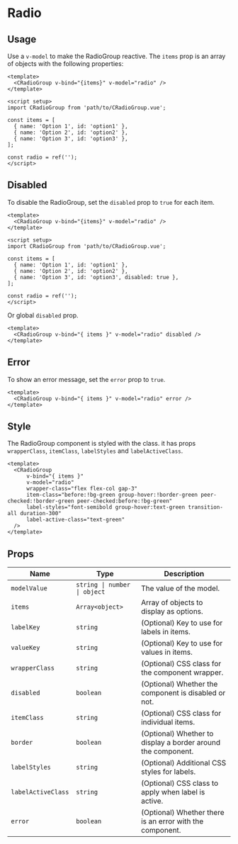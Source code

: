 # Radio

## Usage

Use a `v-model` to make the RadioGroup reactive. The `items` prop is an array of objects with the following properties:

<CRadioGroup :items="items" />

```vue
<template>
  <CRadioGroup v-bind="{items}" v-model="radio" />
</template>

<script setup>
import CRadioGroup from 'path/to/CRadioGroup.vue';

const items = [
  { name: 'Option 1', id: 'option1' },
  { name: 'Option 2', id: 'option2' },
  { name: 'Option 3', id: 'option3' },
];

const radio = ref('');
</script>
```

## Disabled

To disable the RadioGroup, set the `disabled` prop to `true` for each item.


<CRadioGroup :items="itemsDisabled" />

```vue
<template>
  <CRadioGroup v-bind="{items}" v-model="radio" />
</template>

<script setup>
import CRadioGroup from 'path/to/CRadioGroup.vue';

const items = [
  { name: 'Option 1', id: 'option1' },
  { name: 'Option 2', id: 'option2' },
  { name: 'Option 3', id: 'option3', disabled: true },
];

const radio = ref('');
</script>
```

Or global `disabled` prop.


<CRadioGroup :items="itemsDisabled" disabled />

```vue
<template>
  <CRadioGroup v-bind="{ items }" v-model="radio" disabled />
</template>
```

## Error

To show an error message, set the `error` prop to `true`.

<CRadioGroup :items="items" error />

```vue
<template>
  <CRadioGroup v-bind="{ items }" v-model="radio" error />
</template>
```


## Style

The RadioGroup component is styled with the class. it has props `wrapperClass`, `itemClass`, `labelStyles` and `labelActiveClass`.

<CRadioGroup :items="items" wrapper-class="flex flex-col gap-3" item-class="before:!bg-green group-hover:!border-green peer-checked:!border-green peer-checked:before:!bg-green" label-styles="font-semibold group-hover:text-green transition-all duration-300" label-active-class="text-green" />

```vue
<template>
  <CRadioGroup 
      v-bind="{ items }" 
      v-model="radio"
      wrapper-class="flex flex-col gap-3"
      item-class="before:!bg-green group-hover:!border-green peer-checked:!border-green peer-checked:before:!bg-green" 
      label-styles="font-semibold group-hover:text-green transition-all duration-300"
      label-active-class="text-green" 
  />
</template>
```


## Props

| Name             | Type                           | Description                                              |
|------------------|--------------------------------|----------------------------------------------------------|
| `modelValue`     | `string \| number \| object`  | The value of the model.                                  |
| `items`          | `Array<object>`               | Array of objects to display as options.                  |
| `labelKey`       | `string`                       | (Optional) Key to use for labels in items.               |
| `valueKey`       | `string`                       | (Optional) Key to use for values in items.               |
| `wrapperClass`   | `string`                       | (Optional) CSS class for the component wrapper.          |
| `disabled`       | `boolean`                      | (Optional) Whether the component is disabled or not.     |
| `itemClass`      | `string`                       | (Optional) CSS class for individual items.               |
| `border`         | `boolean`                      | (Optional) Whether to display a border around the component.|
| `labelStyles`    | `string`                       | (Optional) Additional CSS styles for labels.              |
| `labelActiveClass`| `string`                      | (Optional) CSS class to apply when label is active.      |
| `error`          | `boolean`                      | (Optional) Whether there is an error with the component.  |


<script setup>

import CRadioGroup from '../../../src/components/Form/Radio/CRadioGroup.vue';

const items = [
  { name: 'Option 1', id: 'option1' },
  { name: 'Option 2', id: 'option2' },
  { name: 'Option 3', id: 'option3'},
];

const itemsDisabled = [
  { name: 'Option 1', id: 'option1' },
  { name: 'Option 2', id: 'option2' },
  { name: 'Option 3', id: 'option3', disabled: true },
];
</script>
